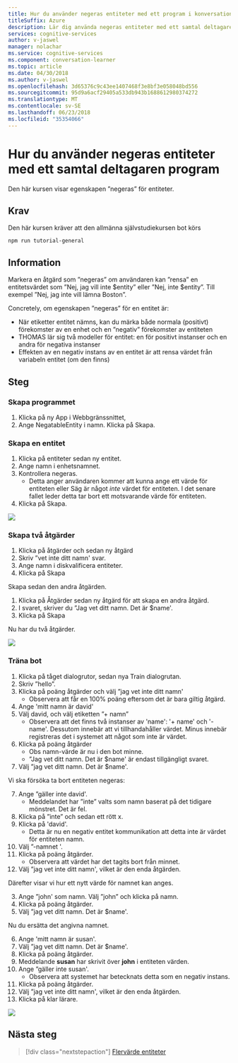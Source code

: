 ```yaml
---
title: Hur du använder negeras entiteter med ett program i konversationen deltagaren - kognitiva Microsoft-tjänster | Microsoft Docs
titleSuffix: Azure
description: Lär dig använda negeras entiteter med ett samtal deltagaren program.
services: cognitive-services
author: v-jaswel
manager: nolachar
ms.service: cognitive-services
ms.component: conversation-learner
ms.topic: article
ms.date: 04/30/2018
ms.author: v-jaswel
ms.openlocfilehash: 3d65376c9c43ee1407468f3e8bf3e058048bd556
ms.sourcegitcommit: 95d9a6acf29405a533db943b1688612980374272
ms.translationtype: MT
ms.contentlocale: sv-SE
ms.lasthandoff: 06/23/2018
ms.locfileid: "35354066"
---
```

# <a name="how-to-use-negatable-entities-with-a-conversation-learner-application"></a>Hur du använder negeras entiteter med ett samtal deltagaren program

Den här kursen visar egenskapen ”negeras” för entiteter.

## <a name="requirements"></a>Krav
Den här kursen kräver att den allmänna självstudiekursen bot körs

    npm run tutorial-general

## <a name="details"></a>Information
Markera en åtgärd som ”negeras” om användaren kan ”rensa” en entitetsvärdet som ”Nej, jag vill inte $entity” eller ”Nej, inte $entity”. Till exempel ”Nej, jag inte vill lämna Boston”.

Concretely, om egenskapen ”negeras” för en entitet är:

- När etiketter entitet nämns, kan du märka både normala (positivt) förekomster av en enhet och en ”negativ” förekomster av entiteten
- THOMAS lär sig två modeller för entitet: en för positivt instanser och en andra för negativa instanser
- Effekten av en negativ instans av en entitet är att rensa värdet från variabeln entitet (om den finns)

## <a name="steps"></a>Steg

### <a name="create-the-application"></a>Skapa programmet

1. Klicka på ny App i Webbgränssnittet,
2. Ange NegatableEntity i namn. Klicka på Skapa.

### <a name="create-an-entity"></a>Skapa en entitet

1. Klicka på entiteter sedan ny entitet.
2. Ange namn i enhetsnamnet.
3. Kontrollera negeras.
    - Detta anger användaren kommer att kunna ange ett värde för entiteten eller Säg är något *inte* värdet för entiteten. I det senare fallet leder detta tar bort ett motsvarande värde för entiteten.
3. Klicka på Skapa.

![](../media/tutorial5_entities.PNG)

### <a name="create-two-actions"></a>Skapa två åtgärder

1. Klicka på åtgärder och sedan ny åtgärd
2. Skriv ”vet inte ditt namn' svar.
3. Ange namn i diskvalificera entiteter.
3. Klicka på Skapa

Skapa sedan den andra åtgärden.

1. Klicka på Åtgärder sedan ny åtgärd för att skapa en andra åtgärd.
3. I svaret, skriver du ”Jag vet ditt namn. Det är $name'.
4. Klicka på Skapa

Nu har du två åtgärder.

![](../media/tutorial5_actions.PNG)

### <a name="train-the-bot"></a>Träna bot

1. Klicka på tåget dialogrutor, sedan nya Train dialogrutan.
2. Skriv ”hello”.
3. Klicka på poäng åtgärder och välj ”jag vet inte ditt namn'
    - Observera att får en 100% poäng eftersom det är bara giltig åtgärd.
2. Ange 'mitt namn är david'
3. Välj david, och välj etiketten ”+ namn”
    - Observera att det finns två instanser av 'name': '+ name' och '-name'.  Dessutom innebär att vi tillhandahåller värdet. Minus innebär registreras det i systemet att något som inte är värdet.
5. Klicka på poäng åtgärder
    - Obs namn-värde är nu i den bot minne.
    - ”Jag vet ditt namn. Det är $name' är endast tillgängligt svaret. 
6. Välj ”jag vet ditt namn. Det är $name'.

Vi ska försöka ta bort entiteten negeras:

7. Ange ”gäller inte david'.
    - Meddelandet har ”inte” valts som namn baserat på det tidigare mönstret. Det är fel.
2. Klicka på ”inte” och sedan ett rött x. 
3. Klicka på 'david'.
    - Detta är nu en negativ entitet kommunikation att detta inte är värdet för entiteten namn.
2. Välj ”-namnet '.
3. Klicka på poäng åtgärder.
    - Observera att värdet har det tagits bort från minnet.
2. Välj ”jag vet inte ditt namn', vilket är den enda åtgärden.

Därefter visar vi hur ett nytt värde för namnet kan anges.

3. Ange ”john' som namn. Välj ”john” och klicka på namn.
4. Klicka på poäng åtgärder.
5. Välj ”jag vet ditt namn. Det är $name'.

Nu du ersätta det angivna namnet.

6. Ange 'mitt namn är susan'.
7. Välj ”jag vet ditt namn. Det är $name'.
7. Klicka på poäng åtgärder.
8. Meddelande **susan** har skrivit över **john** i entiteten värden.
9. Ange ”gäller inte susan'.
    - Observera att systemet har betecknats detta som en negativ instans.
2. Klicka på poäng åtgärder.
3. Välj ”jag vet inte ditt namn', vilket är den enda åtgärden.
7. Klicka på klar lärare.

![](../media/tutorial5_dialogs.PNG)

## <a name="next-steps"></a>Nästa steg

> [!div class="nextstepaction"]
> [Flervärde entiteter](./6-multi-value-entities.md)
